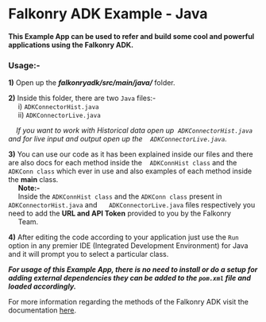 # Falkonry ADK Example - Java
#### This Example App can be used to refer and build some cool and powerful applications using the Falkonry ADK.

### Usage:-

**1)** Open up the **_falkonryadk/src/main/java/_** folder.<br>

**2)** Inside this folder, there are two `Java` files:-<br>
&nbsp;&nbsp;&nbsp;&nbsp; i) `ADKConnectorHist.java` <br>
&nbsp;&nbsp;&nbsp;&nbsp; ii) `ADKConnectorLive.java` <br>

&nbsp;&nbsp;&nbsp;&nbsp;_If you want to work with Historical data open up &nbsp;`ADKConnectorHist.java` and for live
input and output open up the &nbsp;&nbsp;&nbsp;`ADKConnectorLive.java`._ <br>

**3)** You can use our code as it has been explained inside our files and
there are also docs for each method inside the &nbsp;&nbsp;&nbsp;`ADKConnHist class`
and the `ADKConn class` which ever in use and also examples of each
method inside the **main** class.<br>
&nbsp;&nbsp;&nbsp;&nbsp; **Note:-** <br>
&nbsp;&nbsp;&nbsp;&nbsp; Inside the `ADKConnHist class` and the `ADKConn class` present in `ADKConnectorHist.java` and &nbsp;&nbsp;&nbsp;&nbsp;&nbsp;`ADKConnectorLive.java` files
respectively you need to add the **URL and API Token** provided to you by the Falkonry 
&nbsp;&nbsp;&nbsp;&nbsp;&nbsp;Team.

**4)** After editing the code according to your application just use the `Run` option in any premier IDE (Integrated Development Environment) for Java and it will prompt you to select a particular class.

**_For usage of this Example App, there is no need to install or do a setup for adding external dependencies they can be added to the `pom.xml` file and loaded accordingly._**<br>

 For more information regarding the methods of the Falkonry ADK visit the documentation [here](https://help.falkonry.com/en/latest/adk_documentation.html).
